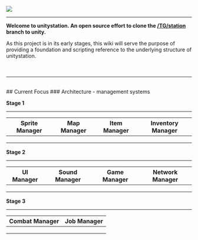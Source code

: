 ![](http://doobly.izz.moe/unitystation/wiki/unitystationLOGO.png)
***

**Welcome to unitystation. An open source effort to clone the [/TG/station](www.tgstation13.org) branch to unity.**

As this project is in its early stages, this wiki will serve the purpose of providing a foundation and scripting reference to the underlying structure of unitystation.
<br><br><br>
***
<br>
## Current Focus 
### Architecture - management systems

**Stage 1**

***


| Sprite Manager | Map Manager    | Item Manager | Inventory Manager |
|----------------|----------------|--------------|-------------------|
|                |                |              |                   |
|                |                |              |                   |
|                |                |              |                   |


**Stage 2**

***

| UI Manager     | Sound Manager  | Game Manager | Network Manager   |
|----------------|----------------|--------------|-------------------|
|                |                |              |                   |
|                |                |              |                   |
|                |                |              |                   |

**Stage 3**

***


| Combat Manager | Job Manager    |   
|----------------|----------------|
|                |                |                                
|                |                |                              
|                |                |                                 